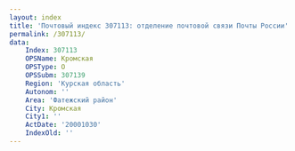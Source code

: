 ```yaml
---
layout: index
title: 'Почтовый индекс 307113: отделение почтовой связи Почты России'
permalink: /307113/
data:
    Index: 307113
    OPSName: Кромская
    OPSType: О
    OPSSubm: 307139
    Region: 'Курская область'
    Autonom: ''
    Area: 'Фатежский район'
    City: Кромская
    City1: ''
    ActDate: '20001030'
    IndexOld: ''
---
```


